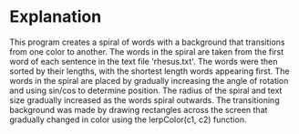 # Explanation
This program creates a spiral of words with a background that transitions from one color to another.
The words in the spiral are taken from the first word of each sentence in the text file 'rhesus.txt'. The words were then sorted by their lengths, with the shortest length words appearing first. The words in the spiral are placed by gradually increasing the angle of rotation and using sin/cos to determine position. The radius of the spiral and text size gradually increased as the words spiral outwards.
The transitioning background was made by drawing rectangles across the screen that gradually changed in color using the lerpColor(c1, c2) function.

